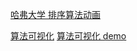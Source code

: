 [哈弗大学 排序算法动画](https://www.cs.usfca.edu/~galles/visualization/ComparisonSort.html)

[算法可视化](https://github.com/algorithm-visualizer/algorithm-visualizer)
[算法可视化 demo](https://algorithm-visualizer.org/simple-recursive/cellular-automata)